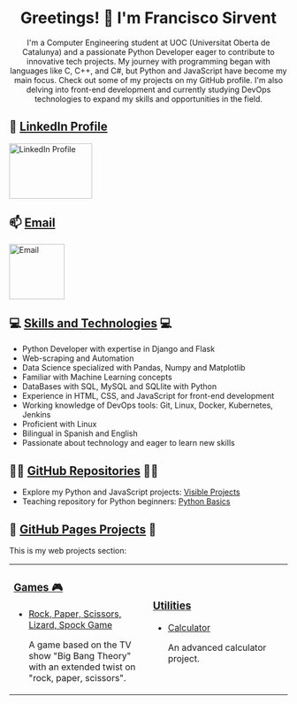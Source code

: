 <div align="center">
    <h1>Greetings! 👋 I'm Francisco Sirvent</h1>
    <p>
        I'm a Computer Engineering student at UOC (Universitat Oberta de Catalunya) and a passionate Python Developer eager to contribute to innovative tech projects.
        My journey with programming began with languages like C, C++, and C#, but Python and JavaScript have become my main focus. Check out some of my projects on my GitHub profile.
        I'm also delving into front-end development and currently studying DevOps technologies to expand my skills and opportunities in the field.
    </p>
</div>

<!-- Contact Links -->
<h2>🔗 <ins>LinkedIn Profile</ins></h2>
<p>
    <a href="https://www.linkedin.com/in/francisco-m-sirvent-candea-68749719b">
        <img src="https://logosmarcas.net/wp-content/uploads/2020/04/Linkedin-Logo.png" alt="LinkedIn Profile" width="150" height="100">
    </a>
</p>

<h2>📫 <ins>Email</ins></h2>
<p>
    <a href="mailto:fsirventcandea@gmail.com">
        <img src="https://th.bing.com/th/id/R.ae1fbd64a793791023ce79747500f709?rik=z%2bHyd97vQbPpFA&pid=ImgRaw&r=0" alt="Email" width="100" height="100">
    </a>
</p>

<!-- Skills Section -->
<h2>💻 <ins>Skills and Technologies</ins> 💻</h2>
<ul>
    <li>Python Developer with expertise in Django and Flask</li>
    <li>Web-scraping and Automation</li>
    <li>Data Science specialized with Pandas, Numpy and Matplotlib</li>
    <li>Familiar with Machine Learning concepts</li>
    <li>DataBases with SQL, MySQL and SQLlite with Python</li>
    <li>Experience in HTML, CSS, and JavaScript for front-end development</li>
    <li>Working knowledge of DevOps tools: Git, Linux, Docker, Kubernetes, Jenkins</li>
    <li>Proficient with Linux</li>
    <li>Bilingual in Spanish and English</li>
    <li>Passionate about technology and eager to learn new skills</li>
</ul>

<!-- GitHub Repositories Section -->
<h2>👨‍💻 <ins>GitHub Repositories</ins> 👨‍💻</h2>
<ul>
    <li>Explore my Python and JavaScript projects: <a href="https://github.com/fransirvent1994/VisibleProjects">Visible Projects</a></li>
    <li>Teaching repository for Python beginners: <a href="https://github.com/fransirvent1994/Python-Basics">Python Basics</a></li>
</ul>

<!-- GitHub Pages Projects -->
<h2>🔨 <ins>GitHub Pages Projects</ins> 🔨</h2>
<p>This is my web projects section:</p>

<table>
    <tr>
        <td width="50%">
            <h3><b><u>Games 🎮</u></b></h3>
            <ul>
                <li><a href="https://fransirvent1994.github.io/Games/Game-LizSpock/LizSpockGame">Rock, Paper, Scissors, Lizard, Spock Game</a></li>
                <p>A game based on the TV show "Big Bang Theory" with an extended twist on "rock, paper, scissors".</p>
            </ul>
        </td>
        <td width="50%">
            <h3><b><u>Utilities</u></b></h3>
            <ul>
                <li><a href="https://fransirvent1994.github.io/Utilities/Calculator">Calculator</a></li>
                <p>An advanced calculator project.</p>
            </ul>
        </td>
    </tr>
</table>
